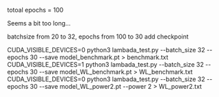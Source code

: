 totoal epochs = 100

Seems a bit too long...

batchsize from 20 to 32,
epochs from 100 to 30
add checkpoint

CUDA_VISIBLE_DEVICES=0 python3 lambada_test.py --batch_size 32 --epochs 30 --save model_benchmark.pt > benchmark.txt
CUDA_VISIBLE_DEVICES=1 python3 lambada_test.py --batch_size 32 --epochs 30 --save model_WL_benchmark.pt > WL_benchmark.txt
CUDA_VISIBLE_DEVICES=0 python3 lambada_test.py --batch_size 32 --epochs 30 --save model_WL_power2.pt --power 2 > WL_power2.txt